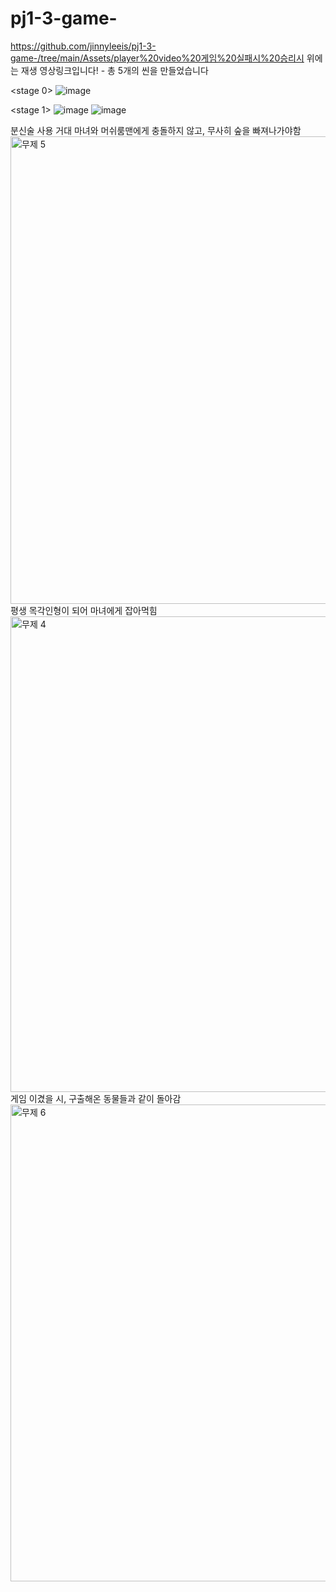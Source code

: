 # pj1-3-game-


https://github.com/jinnyleeis/pj1-3-game-/tree/main/Assets/player%20video%20게임%20실패시%20승리시
위에는 재생 영상링크입니다! - 총 5개의 씬을 만들었습니다

<stage 0>
![image](https://user-images.githubusercontent.com/101055312/174493997-5b05007a-a79c-49f0-b1b6-6ca830270282.png)

<stage 1>
![image](https://user-images.githubusercontent.com/101055312/174494049-7f981a6f-1a2b-4dee-a280-57a6ec319cb1.png)
![image](https://user-images.githubusercontent.com/101055312/174494090-aeb00861-69f0-487c-a6d4-f8de3eee03e8.png)

<boss stage>
 분신술 사용 거대 마녀와 머쉬룸맨에게 충돌하지 않고, 무사히 숲을 빠져나가야함 
  
  <img width="748" alt="무제 5" src="https://user-images.githubusercontent.com/101055312/174494271-c893c29a-6b41-490a-ac99-b604de90ee41.png">

  
<game loose> 
 평생 목각인형이 되어 마녀에게 잡아먹힘
   
<img width="761" alt="무제 4" src="https://user-images.githubusercontent.com/101055312/174494309-366957bc-49dd-4787-8049-43dc8f91aabd.png">

   
   
 <game win> 
  게임 이겼을 시, 구출해온 동물들과 같이 돌아감
   
<img width="763" alt="무제 6" src="https://user-images.githubusercontent.com/101055312/174494258-0e52b134-5132-4560-9ed3-04a7d7daf0a7.png">



